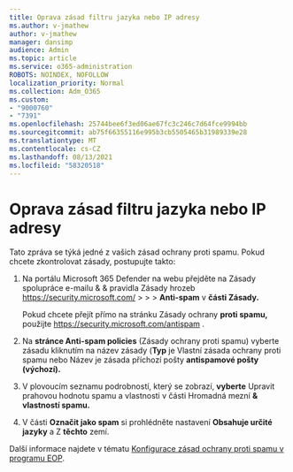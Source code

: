 ```yaml
---
title: Oprava zásad filtru jazyka nebo IP adresy
ms.author: v-jmathew
author: v-jmathew
manager: dansimp
audience: Admin
ms.topic: article
ms.service: o365-administration
ROBOTS: NOINDEX, NOFOLLOW
localization_priority: Normal
ms.collection: Adm_O365
ms.custom:
- "9000760"
- "7391"
ms.openlocfilehash: 25744bee6f3ed06ae67fc3c246c7d64fce9994bb
ms.sourcegitcommit: ab75f66355116e995b3cb5505465b31989339e28
ms.translationtype: MT
ms.contentlocale: cs-CZ
ms.lasthandoff: 08/13/2021
ms.locfileid: "58320518"
---
```

# <a name="fix-languageip-filter-policy"></a>Oprava zásad filtru jazyka nebo IP adresy

Tato zpráva se týká jedné z vašich zásad ochrany proti spamu. Pokud chcete zkontrolovat zásady, postupujte takto:

1. Na portálu Microsoft 365 Defender na webu přejděte na Zásady spolupráce e-mailu & & pravidla Zásady hrozeb <https://security.microsoft.com/>  \>  \>  \> **Anti-spam** v **části Zásady.**

   Pokud chcete přejít přímo na stránku Zásady ochrany **proti spamu,** použijte <https://security.microsoft.com/antispam> .

2. Na **stránce Anti-spam policies** (Zásady ochrany proti spamu) vyberte  zásadu kliknutím na  název zásady (**Typ** je Vlastní zásada ochrany proti spamu nebo Název je zásada příchozí pošty **antispamové pošty (výchozí).**
3. V plovoucím seznamu podrobností, který se zobrazí, **vyberte** Upravit prahovou hodnotu spamu a vlastnosti v části Hromadná mezní **& vlastností spamu.**
4. V části **Označit jako spam** si prohlédněte nastavení **Obsahuje určité jazyky** a Z **těchto** zemí.

Další informace najdete v tématu [Konfigurace zásad ochrany proti spamu v programu EOP](https://docs.microsoft.com/microsoft-365/security/office-365-security/configure-your-spam-filter-policies).
